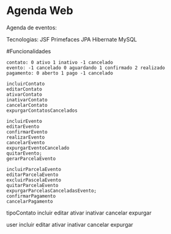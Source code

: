 # Agenda Web
Agenda de eventos:

Tecnologias:
JSF
Primefaces
JPA
Hibernate
MySQL



#Funcionalidades
    
    contato: 0 ativo 1 inativo -1 cancelado
    evento: -1 cancelado 0 aguardando 1 confirmado 2 realizado 
    pagamento: 0 aberto 1 pago -1 cancelado

    incluirContato
    editarContato
	ativarContato
	inativarContato
	cancelarContato
	expurgarContatosCancelados

    incluirEvento
    editarEvento
	confirmarEvento
	realizarEvento
	cancelarEvento
	expurgarEventoCancelado
	quitarEvento;
	gerarParcelaEvento
	
    incluirParcelaEvento
    editarParcelaEvento
	excluirPascelaEvento
	quitarParcelaEvento
	expurgarParcelasCanceladasEvento;
	confirmarPagamento
	cancelarPagamento

   tipoContato
     incluir
     editar 
	 ativar
	 inativar
	 cancelar
	 expurgar

   user
     incluir
     editar
 	ativar
 	inativar
 	cancelar
 	expurgar
